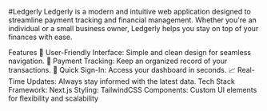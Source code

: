 #Ledgerly
Ledgerly is a modern and intuitive web application designed to streamline payment tracking and financial management. Whether you're an individual or a small business owner, Ledgerly helps you stay on top of your finances with ease.

Features
🌟 User-Friendly Interface: Simple and clean design for seamless navigation.
💸 Payment Tracking: Keep an organized record of your transactions.
🔗 Quick Sign-In: Access your dashboard in seconds.
📈 Real-Time Updates: Always stay informed with the latest data.
Tech Stack
Framework: Next.js
Styling: TailwindCSS
Components: Custom UI elements for flexibility and scalability
